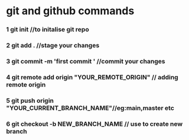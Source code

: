 # git and github commands

### 1 git init //to initalise git repo
 ### 2 git add . //stage your changes
 ### 3 git commit -m 'first commit ' //commit your changes
 ### 4  git remote add origin "YOUR_REMOTE_ORIGIN" // adding remote origin
 ### 5 git push origin "YOUR_CURRENT_BRANCH_NAME"//eg:main,master etc
 ### 6 git checkout -b NEW_BRANCH_NAME // use to create new branch


